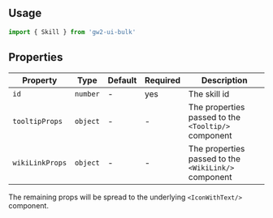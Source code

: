 ## Usage

```js
import { Skill } from 'gw2-ui-bulk'
```

## Properties

| Property        | Type     | Default | Required | Description                                          |
| --------------- | -------- | ------- | -------- | ---------------------------------------------------- |
| `id`            | `number` | -       | yes      | The skill id                                         |
| `tooltipProps`  | `object` | -       | -        | The properties passed to the `<Tooltip/>` component  |
| `wikiLinkProps` | `object` | -       | -        | The properties passed to the `<WikiLink/>` component |

The remaining props will be spread to the underlying `<IconWithText/>` component.
